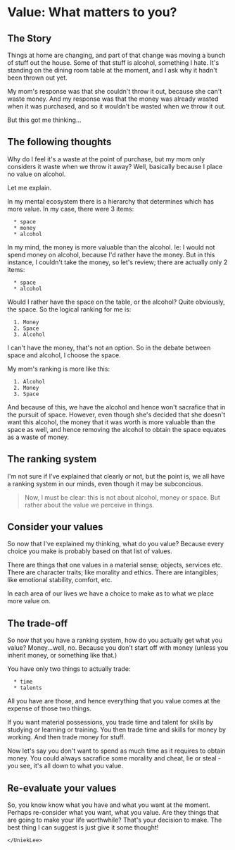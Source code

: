 # Value: What matters to you?


## The Story


Things at home are changing, and part of that change was moving a bunch of stuff out the house. Some of that stuff is alcohol, something I hate. It's standing on the dining room table at the moment, and I ask why it hadn't been thrown out yet.<!--more-->

My mom's response was that she couldn't throw it out, because she can't waste money. And my response was that the money was already wasted when it was purchased, and so it wouldn't be wasted when we throw it out.

But this got me thinking...


## The following thoughts


Why do I feel it's a waste at the point of purchase, but my mom only considers it waste when we throw it away? Well, basically because I place no value on alcohol.

Let me explain.

In my mental ecosystem there is a hierarchy that determines which has more value. In my case, there were 3 items:



	  * space
	  * money
	  * alcohol

In my mind, the money is more valuable than the alcohol. Ie: I would not spend money on alcohol, because I'd rather have the money. But in this instance, I couldn't take the money, so let's review; there are actually only 2 items:

	  * space
	  * alcohol

Would I rather have the space on the table, or the alcohol? Quite obviously, the space. So the logical ranking for me is:

	  1. Money
	  2. Space
	  3. Alcohol

I can't have the money, that's not an option. So in the debate between space and alcohol, I choose the space.

My mom's ranking is more like this:

	  1. Alcohol
	  2. Money
	  3. Space

And because of this, we have the alcohol and hence won't sacrafice that in the pursuit of space. However, even though she's decided that she doesn't want this alcohol, the money that it was worth is more valuable than the space as well, and hence removing the alcohol to obtain the space equates as a waste of money.


## The ranking system


I'm not sure if I've explained that clearly or not, but the point is, we all have a ranking system in our minds, even though it may be subconcious.


<blockquote>Now, I must be clear: this is not about alcohol, money or space. But rather about the value we perceive in things.</blockquote>




## Consider your values


So now that I've explained my thinking, what do you value? Because every choice you make is probably based on that list of values.

There are things that one values in a material sense; objects, services etc. There are character traits; like morality and ethics. There are intangibles; like emotional stability, comfort, etc.

In each area of our lives we have a choice to make as to what we place more value on.


## The trade-off


So now that you have a ranking system, how do you actually get what you value? Money...well, no. Because you don't start off with money (unless you inherit money, or something like that.)

You have only two things to actually trade:



	  * time
	  * talents

All you have are those, and hence everything that you value comes at the expense of those two things.

If you want material possessions, you trade time and talent for skills by studying or learning or training. You then trade time and skills for money by working. And then trade money for stuff.

Now let's say you don't want to spend as much time as it requires to obtain money. You could always sacrafice some morality and cheat, lie or steal - you see, it's all down to what you value.


## Re-evaluate your values


So, you know know what you have and what you want at the moment. Perhaps re-consider what you want, what you value. Are they things that are going to make your life worthwhile? That's your decision to make. The best thing I can suggest is just give it some thought!

`</UniekLee>`

